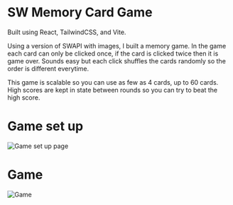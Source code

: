 # SW Memory Card Game

Built using React, TailwindCSS, and Vite.

Using a version of SWAPI with images, I built a memory game. In the game each card can only be clicked once, if the card is clicked twice then it is game over. Sounds easy but each click shuffles the cards randomly so the order is different everytime. 

This game is scalable so you can use as few as 4 cards, up to 60 cards. High scores are kept in state between rounds so you can try to beat the high score.

# Game set up 
![Game set up page](https://user-images.githubusercontent.com/98140806/223840208-5db7738f-808f-420d-9e4f-f1aa6487d28e.png)

# Game
![Game](https://user-images.githubusercontent.com/98140806/223840076-db16b9c4-c5fa-42a7-93c8-338f1bf698a8.png)
